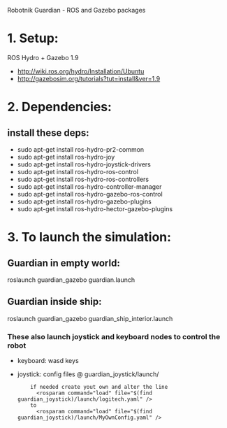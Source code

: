 Robotnik Guardian - ROS and Gazebo packages


# 1. Setup:
ROS Hydro + Gazebo 1.9

* http://wiki.ros.org/hydro/Installation/Ubuntu
* http://gazebosim.org/tutorials?tut=install&ver=1.9

# 2. Dependencies:

## install these deps:
* sudo apt-get install ros-hydro-pr2-common
* sudo apt-get install ros-hydro-joy
* sudo apt-get install ros-hydro-joystick-drivers
* sudo apt-get install ros-hydro-ros-control
* sudo apt-get install ros-hydro-ros-controllers
* sudo apt-get install ros-hydro-controller-manager
* sudo apt-get install ros-hydro-gazebo-ros-control
* sudo apt-get install ros-hydro-gazebo-plugins
* sudo apt-get install ros-hydro-hector-gazebo-plugins

# 3. To launch the simulation:

## Guardian in empty world:
roslaunch guardian_gazebo guardian.launch

## Guardian inside ship:
roslaunch guardian_gazebo guardian_ship_interior.launch

### These also launch joystick and keyboard nodes to control the robot

* keyboard: wasd keys

* joystick: config files @ guardian_joystick/launch/


		  if needed create yout own and alter the line 
		  	<rosparam command="load" file="$(find guardian_joystick)/launch/logitech.yaml" />
		  to
		  	<rosparam command="load" file="$(find guardian_joystick)/launch/MyOwnConfig.yaml" />
